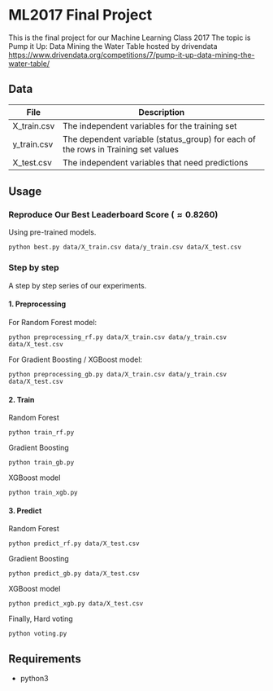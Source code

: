 # ML2017 Final Project
This is the final project for our Machine Learning Class 2017
The topic is Pump it Up: Data Mining the Water Table hosted by drivendata
https://www.drivendata.org/competitions/7/pump-it-up-data-mining-the-water-table/

## Data
|     File    |  Description | 
|-------------|-------------|
| X_train.csv | The independent variables for the training set |
| y_train.csv | The dependent variable (status_group) for each of the rows in Training set values | 
| X_test.csv  | The independent variables that need predictions |

## Usage

### Reproduce Our Best Leaderboard Score ($\approx 0.8260$)
Using pre-trained models.
```
python best.py data/X_train.csv data/y_train.csv data/X_test.csv
```

### Step by step
A step by step series of our experiments.
#### 1. Preprocessing
For Random Forest model:
```
python preprocessing_rf.py data/X_train.csv data/y_train.csv data/X_test.csv
```
For Gradient Boosting / XGBoost model:
```
python preprocessing_gb.py data/X_train.csv data/y_train.csv data/X_test.csv
```
#### 2. Train
Random Forest
```
python train_rf.py
```
Gradient Boosting
```
python train_gb.py
```
XGBoost model
```
python train_xgb.py
```

#### 3. Predict
Random Forest
```
python predict_rf.py data/X_test.csv
```
Gradient Boosting
```
python predict_gb.py data/X_test.csv
```
XGBoost model
```
python predict_xgb.py data/X_test.csv
```
Finally, Hard voting
```
python voting.py
```

## Requirements
* python3